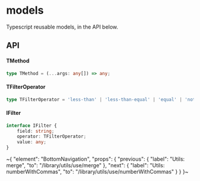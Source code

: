 
# models

Typescript reusable models, in the API below.

## API

#### TMethod

```ts
type TMethod = (...args: any[]) => any;
```

#### TFilterOperator

```ts
type TFilterOperator = 'less-than' | 'less-than-equal' | 'equal' | 'not-equal' | 'array-all' | 'array-some' | 'starts-with' | 'contains' | 'greater-than-equal' | 'greater-than';
```

#### IFilter

```ts
interface IFilter {
    field: string;
    operator: TFilterOperator;
    value: any;
}
```


~{
  "element": "BottomNavigation",
  "props": {
    "previous": {
      "label": "Utils: merge",
      "to": "/library/utils/use/merge"
    },
    "next": {
      "label": "Utils: numberWithCommas",
      "to": "/library/utils/use/numberWithCommas"
    }
  }
}~
